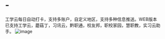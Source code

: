 # -
工学云每日自动打卡，支持多账户，自定义地区，支持多种信息推送。WEB版本已支持工学云，蘑菇丁，习讯云，黔职通，校友邦，职校家园，慧职教，实习云助手。
![image](https://github.com/user-attachments/assets/6d09a395-0b1d-42b0-8a64-4695ec929879)
